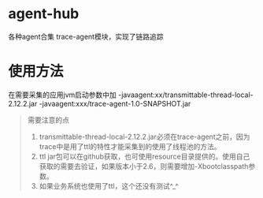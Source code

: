 # agent-hub
各种agent合集
trace-agent模块，实现了链路追踪

# 使用方法
在需要采集的应用jvm启动参数中加 -javaagent:xx/transmittable-thread-local-2.12.2.jar -javaagent:xxx/trace-agent-1.0-SNAPSHOT.jar
> 需要注意的点
> 1. transmittable-thread-local-2.12.2.jar必须在trace-agent之前，因为trace中是用了ttl的特性才能采集到的使用了线程池的方法。
> 2. ttl jar包可以在github获取，也可使用resource目录提供的。使用自己获取的需要去验证，如果版本小于2.6，则需要增加-Xbootclasspath参数。
> 3. 如果业务系统也使用了ttl，这个还没有测试^_^
